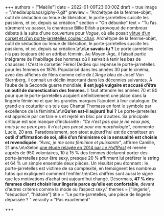 +++
authors = ["Maëlle"]
date = 2022-01-09T23:00:00Z
draft = true
image = "/media/uploads/giphy-7.gif"
preview = "Archétype de la femme-objet, outil de séduction ou tenue de libération, le porte-jarretelles suscite les passions, et ce, depuis sa création."
section = "On débunke"
text = "Tu l’as sûrement vu passer, la chanteuse Billie Eilish a provoqué de nombreux débats à la suite d'une couverture pour _Vogue_, où elle posait [vêtue d’un corset et d’un porte-jarretelles couleur chair](https://www.instagram.com/p/COYGtQJFCGV/). Archétype de la femme-objet, outil de séduction ou tenue de libération, le porte-jarretelles suscite les passions, et ce, depuis sa création.\n\n**Le savais-tu ?** Le porte-jarretelles n’a pas toujours été un attribut féminin. Au Moyen-Âge, il faisait partie intégrante de l’habillage des hommes où il servait à tenir les bas de chausses ! C’est le corsetier Féréol Dedieu qui repense le porte-jarretelles pour les femmes en 1876. Popularisé dans les années 30 par le cinéma, avec des affiches de films comme celle de _L’Ange bleu_ de Josef Von Sternberg, il connait un déclin important dans les décennies suivantes. À l’aube de la Seconde guerre mondiale, **il est jugé vulgaire et accusé d’être un outil de domestication des femmes.** Il faut attendre les années 70 et 80 pour que le porte-jarretelles acquiert définitivement une place dans la lingerie féminine et que les grandes marques l’ajoutent à leur catalogue. De grand⋅e⋅s couturièr⋅e⋅s tels que Chantal Thomass en font le symbole par excellence de la féminité.\n\n**Qu’en est-il aujourd’hui ?** Le porte-jarretelles est apprécié par certain⋅e⋅s et rejeté en bloc par d’autres. Sa principale critique est son manque d’inclusivité : _\"Ce n’est pas que je ne veux pas, mais je ne peux pas. Il n’est pas pensé pour ma morphologie\"_, commente Lucie, 20 ans. Paradoxalement, son atout aujourd’hui est de constituer un **outil d'affirmation de soi, allié d’un féminisme où la sensualité est choisie et revendiquée**. _\"Avec, je me sens féminine et puissante\"_, affirme Camille, 21 ans.\n\nSelon [une étude relayée en 2014 par _Le HuffPost_]() et menée auprès de 950 volontaires, 10 à 15 % des femmes déclarent porter des porte-jarretelles pour être sexy, presque 20 % affirment lui préférer le string et 64 % un simple ensemble deux pièces. Un résultat peu étonnant : le porte-jarretelles est victime de sa complexité, en témoignent les nombreux tutos qui expliquent comment l’enfiler.\n\nCes chiffres sont aussi le signe que les motivations d’achat ont aujourd’hui changé. Désormais, **47 % des femmes disent choisir leur lingerie parce qu’elle est confortable**, devant d’autres critères comme la mode ou l’aspect sexy."
themes = ["lingerie", "séduction", "histoire"]
title = "Le porte-jarretelles, une pièce de lingerie dépassée ? "
veracity = "Pas exactement"

+++
